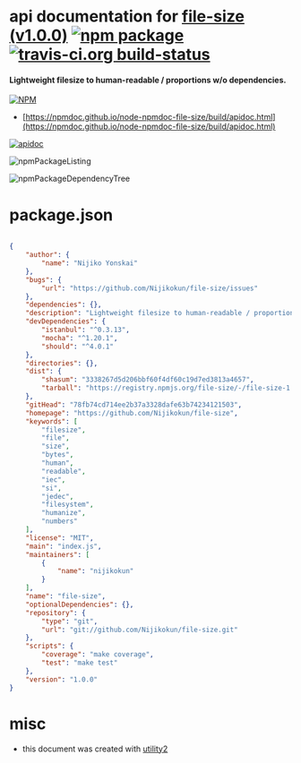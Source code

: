 # api documentation for  [file-size (v1.0.0)](https://github.com/Nijikokun/file-size)  [![npm package](https://img.shields.io/npm/v/npmdoc-file-size.svg?style=flat-square)](https://www.npmjs.org/package/npmdoc-file-size) [![travis-ci.org build-status](https://api.travis-ci.org/npmdoc/node-npmdoc-file-size.svg)](https://travis-ci.org/npmdoc/node-npmdoc-file-size)
#### Lightweight filesize to human-readable / proportions w/o dependencies.

[![NPM](https://nodei.co/npm/file-size.png?downloads=true&downloadRank=true&stars=true)](https://www.npmjs.com/package/file-size)

- [https://npmdoc.github.io/node-npmdoc-file-size/build/apidoc.html](https://npmdoc.github.io/node-npmdoc-file-size/build/apidoc.html)

[![apidoc](https://npmdoc.github.io/node-npmdoc-file-size/build/screenCapture.buildCi.browser.%252Ftmp%252Fbuild%252Fapidoc.html.png)](https://npmdoc.github.io/node-npmdoc-file-size/build/apidoc.html)

![npmPackageListing](https://npmdoc.github.io/node-npmdoc-file-size/build/screenCapture.npmPackageListing.svg)

![npmPackageDependencyTree](https://npmdoc.github.io/node-npmdoc-file-size/build/screenCapture.npmPackageDependencyTree.svg)



# package.json

```json

{
    "author": {
        "name": "Nijiko Yonskai"
    },
    "bugs": {
        "url": "https://github.com/Nijikokun/file-size/issues"
    },
    "dependencies": {},
    "description": "Lightweight filesize to human-readable / proportions w/o dependencies.",
    "devDependencies": {
        "istanbul": "^0.3.13",
        "mocha": "^1.20.1",
        "should": "^4.0.1"
    },
    "directories": {},
    "dist": {
        "shasum": "3338267d5d206bbf60f4df60c19d7ed3813a4657",
        "tarball": "https://registry.npmjs.org/file-size/-/file-size-1.0.0.tgz"
    },
    "gitHead": "78fb74cd714ee2b37a3328dafe63b74234121503",
    "homepage": "https://github.com/Nijikokun/file-size",
    "keywords": [
        "filesize",
        "file",
        "size",
        "bytes",
        "human",
        "readable",
        "iec",
        "si",
        "jedec",
        "filesystem",
        "humanize",
        "numbers"
    ],
    "license": "MIT",
    "main": "index.js",
    "maintainers": [
        {
            "name": "nijikokun"
        }
    ],
    "name": "file-size",
    "optionalDependencies": {},
    "repository": {
        "type": "git",
        "url": "git://github.com/Nijikokun/file-size.git"
    },
    "scripts": {
        "coverage": "make coverage",
        "test": "make test"
    },
    "version": "1.0.0"
}
```



# misc
- this document was created with [utility2](https://github.com/kaizhu256/node-utility2)
